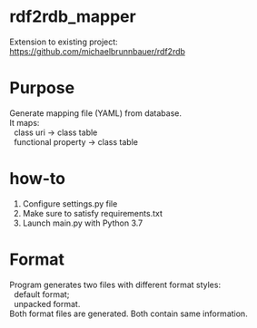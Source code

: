 # rdf2rdb_mapper
Extension to existing project: <br />
https://github.com/michaelbrunnbauer/rdf2rdb <br />

# Purpose
Generate mapping file (YAML) from database. <br />
It maps: <br />
&nbsp;&nbsp;class uri -> class table <br />
&nbsp;&nbsp;functional property -> class table <br />

# how-to
1. Configure settings.py file <br />
2. Make sure to satisfy requirements.txt
3. Launch main.py with Python 3.7

# Format
Program generates two files with different format styles: <br />
&nbsp;&nbsp;default format; <br />
&nbsp;&nbsp;unpacked format. <br />
Both format files are generated. Both contain same information.

<!-- ## default format
class table -> array of dictionaries of properties <br />
&nbsp;&nbsp;as dictionary[classTable] = [{"name": propertyName, "uri": Settings.uriIfNotFound}, {...}, ...] <br />
  <br />
class uri -> class table <br />
&nbsp;&nbsp;as dictionary[uri] = classTable <br />
## unpacked_default format
list of class tables <br />
&nbsp;&nbsp;as [classTable1, classTable2, ...] <br />
  <br />
functional property short name -> array of class tables (where is it used) <br />
&nbsp;&nbsp;as dictionary[propertyName] = [classTable1, classTable2, ...] <br />
  <br />
functional property uri -> array of class tables (where is it used) <br />
&nbsp;&nbsp;as *unused* and *not generated* <br />
  <br />
class uri -> class table <br />
&nbsp;&nbsp;as dictionary[uri] = classTable <br />
-->
